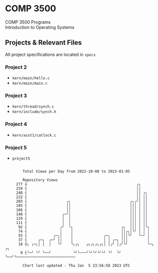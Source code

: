 # COMP 3500
COMP 3500 Programs  
Introduction to Operating Systems  
## Projects & Relevant Files
All project specifications are located in `specs`
### Project 2
- `kern/main/hello.c`
- `kern/main/main.c`
### Project 3
- `kern/thread/synch.c`
- `kern/include/synch.h`
### Project 4
- `kern/asst1/catlock.c`
### Project 5
- `project5`

```

        Total Views per Day from 2022-10-08 to 2023-01-05

        Repository Views
     277 ┼                                                  ╭╮
     259 ┤                                                  ││
     240 ┤                                                  ││ ╭╮
     222 ┤                                                  ││ ││
     203 ┤                  ╭╮                           ╭╮╭╯│ ││
     185 ┤                  ││                           │││ │ ││
     166 ┤                  ││                           │││ │ ││
     148 ┤                ╭─╯│                           │││ │ ││
     129 ┤                │  │                           │││ │ ││
     111 ┤                │  │                           │││ │ ││
      92 ┤               ╭╯  ╰╮                      ╭╮  │││ │ │╰╮
      74 ┤               │    │                      ││╭╮│╰╯ │ │ │
      55 ┤            ╭─╮│    │              ╭─╮     │││╰╯   ╰─╯ │
      37 ┤     ╭─╮  ╭─╯ ││    │              │ │ ╭─╮ │││         │
      18 ┼╮ ╭─╮│ │  │   ╰╯    ╰╮╭╮   ╭╮╭╮╭╮╭╮│ │╭╯ │╭╯╰╯         ╰─╮  ╭╮
       0 ┤╰─╯ ╰╯ ╰──╯          ╰╯╰───╯╰╯╰╯╰╯╰╯ ╰╯  ╰╯              ╰──╯╰───────────────────────────

        Chart last updated - Thu Jan  5 23:56:58 2023 UTC
        
```
